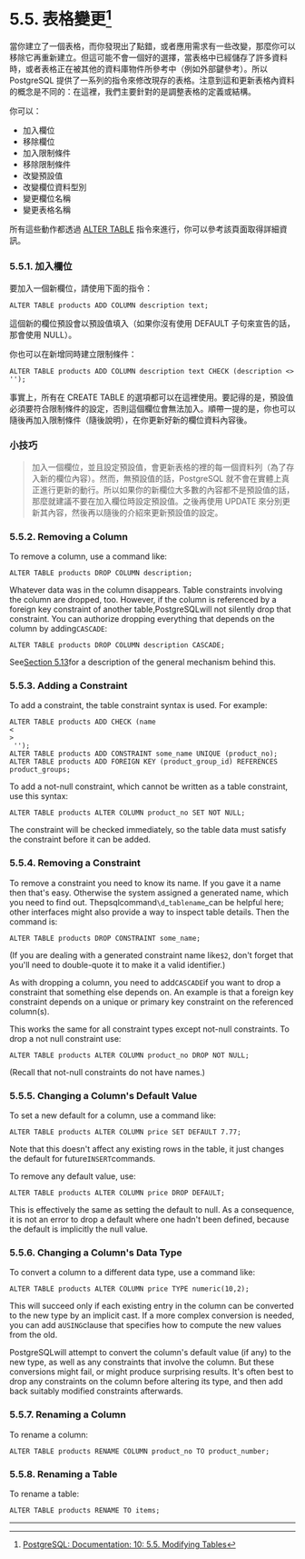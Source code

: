 # 5.5. 表格變更[^1]

當你建立了一個表格，而你發現出了點錯，或者應用需求有一些改變，那麼你可以移除它再重新建立。但這可能不會一個好的選擇，當表格中已經儲存了許多資料時，或者表格正在被其他的資料庫物件所參考中（例如外部鍵參考）。所以 PostgreSQL 提供了一系列的指令來修改現存的表格。注意到這和更新表格內資料的概念是不同的：在這裡，我們主要針對的是調整表格的定義或結構。

你可以：

* 加入欄位
* 移除欄位
* 加入限制條件
* 移除限制條件
* 改變預設值
* 改變欄位資料型別
* 變更欄位名稱
* 變更表格名稱

所有這些動作都透過 [ALTER TABLE](/vi-reference/i-sql-commands/alter-table.md) 指令來進行，你可以參考該頁面取得詳細資訊。

### 5.5.1. 加入欄位

要加入一個新欄位，請使用下面的指令：

```
ALTER TABLE products ADD COLUMN description text;
```

這個新的欄位預設會以預設值填入（如果你沒有使用 DEFAULT 子句來宣告的話，那會使用 NULL）。

你也可以在新增同時建立限制條件：

```
ALTER TABLE products ADD COLUMN description text CHECK (description <> '');
```

事實上，所有在 CREATE TABLE 的選項都可以在這裡使用。要記得的是，預設值必須要符合限制條件的設定，否則這個欄位會無法加入。順帶一提的是，你也可以隨後再加入限制條件（隨後說明），在你更新好新的欄位資料內容後。

### 小技巧

> 加入一個欄位，並且設定預設值，會更新表格的裡的每一個資料列（為了存入新的欄位內容）。然而，無預設值的話，PostgreSQL 就不會在實體上真正進行更新的動行。所以如果你的新欄位大多數的內容都不是預設值的話，那麼就建議不要在加入欄位時設定預設值。之後再使用 UPDATE 來分別更新其內容，然後再以隨後的介紹來更新預設值的設定。

### 5.5.2. Removing a Column

To remove a column, use a command like:

```
ALTER TABLE products DROP COLUMN description;
```

Whatever data was in the column disappears. Table constraints involving the column are dropped, too. However, if the column is referenced by a foreign key constraint of another table,PostgreSQLwill not silently drop that constraint. You can authorize dropping everything that depends on the column by adding`CASCADE`:

```
ALTER TABLE products DROP COLUMN description CASCADE;
```

See[Section 5.13](https://www.postgresql.org/docs/10/static/ddl-depend.html)for a description of the general mechanism behind this.

### 5.5.3. Adding a Constraint

To add a constraint, the table constraint syntax is used. For example:

```
ALTER TABLE products ADD CHECK (name 
<
>
 '');
ALTER TABLE products ADD CONSTRAINT some_name UNIQUE (product_no);
ALTER TABLE products ADD FOREIGN KEY (product_group_id) REFERENCES product_groups;
```

To add a not-null constraint, which cannot be written as a table constraint, use this syntax:

```
ALTER TABLE products ALTER COLUMN product_no SET NOT NULL;
```

The constraint will be checked immediately, so the table data must satisfy the constraint before it can be added.

### 5.5.4. Removing a Constraint

To remove a constraint you need to know its name. If you gave it a name then that's easy. Otherwise the system assigned a generated name, which you need to find out. Thepsqlcommand`\d`\_`tablename`\_can be helpful here; other interfaces might also provide a way to inspect table details. Then the command is:

```
ALTER TABLE products DROP CONSTRAINT some_name;
```

\(If you are dealing with a generated constraint name like`$2`, don't forget that you'll need to double-quote it to make it a valid identifier.\)

As with dropping a column, you need to add`CASCADE`if you want to drop a constraint that something else depends on. An example is that a foreign key constraint depends on a unique or primary key constraint on the referenced column\(s\).

This works the same for all constraint types except not-null constraints. To drop a not null constraint use:

```
ALTER TABLE products ALTER COLUMN product_no DROP NOT NULL;
```

\(Recall that not-null constraints do not have names.\)

### 5.5.5. Changing a Column's Default Value

To set a new default for a column, use a command like:

```
ALTER TABLE products ALTER COLUMN price SET DEFAULT 7.77;
```

Note that this doesn't affect any existing rows in the table, it just changes the default for future`INSERT`commands.

To remove any default value, use:

```
ALTER TABLE products ALTER COLUMN price DROP DEFAULT;
```

This is effectively the same as setting the default to null. As a consequence, it is not an error to drop a default where one hadn't been defined, because the default is implicitly the null value.

### 5.5.6. Changing a Column's Data Type

To convert a column to a different data type, use a command like:

```
ALTER TABLE products ALTER COLUMN price TYPE numeric(10,2);
```

This will succeed only if each existing entry in the column can be converted to the new type by an implicit cast. If a more complex conversion is needed, you can add a`USING`clause that specifies how to compute the new values from the old.

PostgreSQLwill attempt to convert the column's default value \(if any\) to the new type, as well as any constraints that involve the column. But these conversions might fail, or might produce surprising results. It's often best to drop any constraints on the column before altering its type, and then add back suitably modified constraints afterwards.

### 5.5.7. Renaming a Column

To rename a column:

```
ALTER TABLE products RENAME COLUMN product_no TO product_number;
```

### 5.5.8. Renaming a Table

To rename a table:

```
ALTER TABLE products RENAME TO items;
```

---

[^1]: [PostgreSQL: Documentation: 10: 5.5. Modifying Tables](https://www.postgresql.org/docs/10/static/ddl-alter.html)

